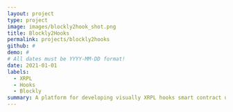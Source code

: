 ```yaml
---
layout: project
type: project
image: images/blockly2hook_shot.png
title: Blockly2Hooks
permalink: projects/blockly2hooks
github: #
demo: #
# All dates must be YYYY-MM-DD format!
date: 2021-01-01
labels:
  - XRPL
  - Hooks
  - Blockly
summary: A platform for developing visually XRPL hooks smart contract using Blockly from Google. The paltform helps users to develop XRPL Hook using visual drag-and-drop blocks. Also it compiles the hook code into WASM format. We have integrated also the deployment function to the XRPL Hook testnet network.
---
```




